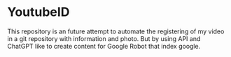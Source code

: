 # YoutubeID

This repository is an future attempt to automate the registering of my video in a git repository with information and photo.
But by using API and ChatGPT like to create content for Google Robot that index google.
